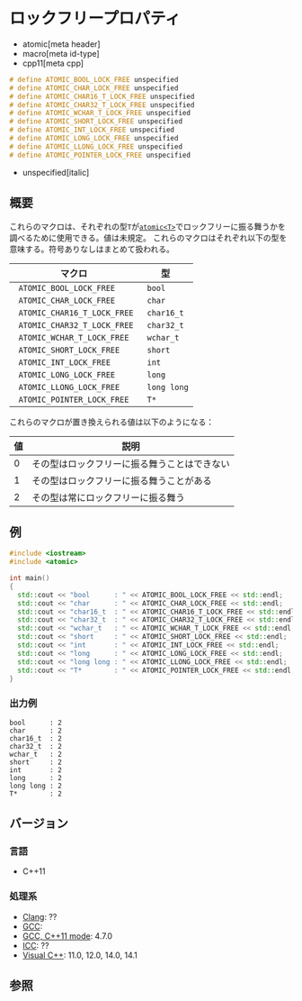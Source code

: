 # ロックフリープロパティ
* atomic[meta header]
* macro[meta id-type]
* cpp11[meta cpp]

```cpp
# define ATOMIC_BOOL_LOCK_FREE unspecified
# define ATOMIC_CHAR_LOCK_FREE unspecified
# define ATOMIC_CHAR16_T_LOCK_FREE unspecified
# define ATOMIC_CHAR32_T_LOCK_FREE unspecified
# define ATOMIC_WCHAR_T_LOCK_FREE unspecified
# define ATOMIC_SHORT_LOCK_FREE unspecified
# define ATOMIC_INT_LOCK_FREE unspecified
# define ATOMIC_LONG_LOCK_FREE unspecified
# define ATOMIC_LLONG_LOCK_FREE unspecified
# define ATOMIC_POINTER_LOCK_FREE unspecified
```
* unspecified[italic]

## 概要
これらのマクロは、それぞれの型`T`が[`atomic<T>`](atomic.md)でロックフリーに振る舞うかを調べるために使用できる。値は未規定。
これらのマクロはそれぞれ以下の型を意味する。符号ありなしはまとめて扱われる。

| マクロ | 型 |
|-------------------------------------------------|------------------------|
|` ATOMIC_BOOL_LOCK_FREE` |` bool` |
|` ATOMIC_CHAR_LOCK_FREE` |` char` |
|` ATOMIC_CHAR16_T_LOCK_FREE` |` char16_t` |
|` ATOMIC_CHAR32_T_LOCK_FREE` |` char32_t` |
|` ATOMIC_WCHAR_T_LOCK_FREE` |` wchar_t` |
|` ATOMIC_SHORT_LOCK_FREE` |` short` |
|` ATOMIC_INT_LOCK_FREE` |` int` |
|` ATOMIC_LONG_LOCK_FREE` |` long` |
|` ATOMIC_LLONG_LOCK_FREE` |` long long` |
|` ATOMIC_POINTER_LOCK_FREE` |` T*` |


これらのマクロが置き換えられる値は以下のようになる：

| 値 | 説明 |
|---|--------------------------------------------------------------------|
| 0 | その型はロックフリーに振る舞うことはできない |
| 1 | その型はロックフリーに振る舞うことがある |
| 2 | その型は常にロックフリーに振る舞う |


## 例
```cpp
#include <iostream>
#include <atomic>

int main()
{
  std::cout << "bool      : " << ATOMIC_BOOL_LOCK_FREE << std::endl;
  std::cout << "char      : " << ATOMIC_CHAR_LOCK_FREE << std::endl;
  std::cout << "char16_t  : " << ATOMIC_CHAR16_T_LOCK_FREE << std::endl;
  std::cout << "char32_t  : " << ATOMIC_CHAR32_T_LOCK_FREE << std::endl;
  std::cout << "wchar_t   : " << ATOMIC_WCHAR_T_LOCK_FREE << std::endl;
  std::cout << "short     : " << ATOMIC_SHORT_LOCK_FREE << std::endl;
  std::cout << "int       : " << ATOMIC_INT_LOCK_FREE << std::endl;
  std::cout << "long      : " << ATOMIC_LONG_LOCK_FREE << std::endl;
  std::cout << "long long : " << ATOMIC_LLONG_LOCK_FREE << std::endl;
  std::cout << "T*        : " << ATOMIC_POINTER_LOCK_FREE << std::endl;
}
```

### 出力例
```
bool      : 2
char      : 2
char16_t  : 2
char32_t  : 2
wchar_t   : 2
short     : 2
int       : 2
long      : 2
long long : 2
T*        : 2
```


## バージョン
### 言語
- C++11

### 処理系

- [Clang](/implementation.md#clang): ??
- [GCC](/implementation.md#gcc): 
- [GCC, C++11 mode](/implementation.md#gcc): 4.7.0
- [ICC](/implementation.md#icc): ??
- [Visual C++](/implementation.md#visual_cpp): 11.0, 12.0, 14.0, 14.1


## 参照


